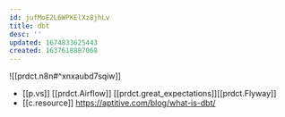 ```yaml
---
id: jufMoE2L6WPKElXz8jhLv
title: dbt
desc: ''
updated: 1674833625443
created: 1637618887068
---
```


![[prdct.n8n#^xnxaubd7sqiw]]
- [[p.vs]] [[prdct.Airflow]] [[prdct.great_expectations]][[prdct.Flyway]]
- [[c.resource]] https://aptitive.com/blog/what-is-dbt/
